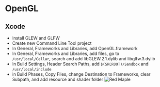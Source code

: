 # OpenGL
 
 ## Xcode
 - Install GLEW and GLFW
 - Create new Command Line Tool project
 - In General, Frameworks and Libraries, add OpenGL.framework
 - In General, Frameworks and Libraries, add files, go to `/usr/local/Cellar`, search and add libGLEW.2.1.dylib and libglfw.3.dylib
 - In Build Settings, Header Search Paths, add `$(SRCROOT)/Sandbox` and `/usr/local/include`
 - in Build Phases, Copy Files, change Destination to Frameworks, clear Subpath, and add resource and shader folder
![Red Maple](https://user-images.githubusercontent.com/13620169/164016922-3d79dd60-4892-475c-9186-560a0123c935.png)

